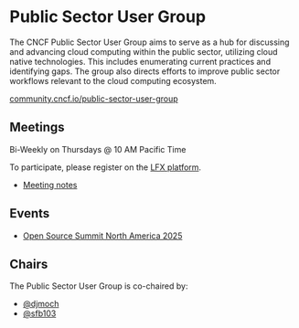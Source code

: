 # Public Sector User Group

The CNCF Public Sector User Group aims to serve as a hub for discussing and advancing cloud computing within the public sector, utilizing cloud native technologies. This includes enumerating current practices and identifying gaps. The group also directs efforts to improve public sector workflows relevant to the cloud computing ecosystem.

[community.cncf.io/public-sector-user-group](https://community.cncf.io/public-sector-user-group)

## Meetings

Bi-Weekly on Thursdays @ 10 AM Pacific Time

To participate, please register on the [LFX platform](https://zoom-lfx.platform.linuxfoundation.org/meeting/98831361408?password=a2268afd-ec5c-4ae9-a340-34338862dee2).

- [Meeting notes](https://docs.google.com/document/d/1VdVC_vCNIaZu-MoRiEccb6tmq_HV0nR-nWXRWQb_Gqo/edit?usp=sharing)

## Events

- [Open Source Summit North America 2025](https://events.linuxfoundation.org/open-source-summit-north-america/)

## Chairs

The Public Sector User Group is co-chaired by:

- [@djmoch](https://github.com/djmoch)
- [@sfb103](https://github.com/sfb103)
